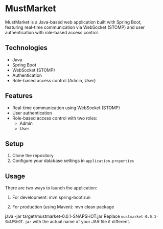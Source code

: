 # MustMarket

MustMarket is a Java-based web application built with Spring Boot, featuring real-time communication via WebSocket (STOMP) and user authentication with role-based access control.

## Technologies

- Java
- Spring Boot
- WebSocket (STOMP)
- Authentication
- Role-based access control (Admin, User)

## Features

- Real-time communication using WebSocket (STOMP)
- User authentication
- Role-based access control with two roles:
  - Admin
  - User

## Setup

1. Clone the repository
2. Configure your database settings in `application.properties`

## Usage

There are two ways to launch the application:

1. For development:
mvn spring-boot:run

2. For production (using Maven):
mvn clean package

java -jar target/mustmarket-0.0.1-SNAPSHOT.jar
Replace `mustmarket-0.0.1-SNAPSHOT.jar` with the actual name of your JAR file if different.
